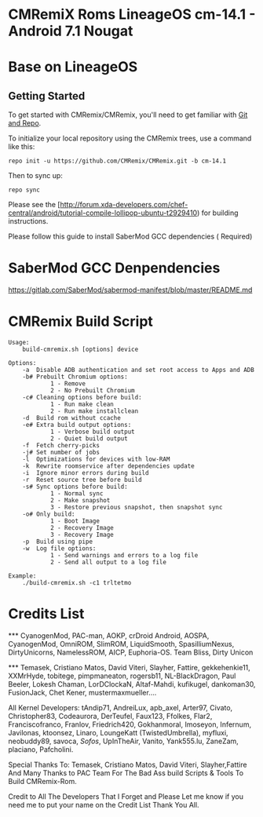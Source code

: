 CMRemiX Roms LineageOS cm-14.1 - Android 7.1 Nougat
======================================================================================================

Base on LineageOS
===================================================================================================

Getting Started
---------------

To get started with CMRemix/CMRemix, you'll need to get
familiar with [Git and Repo](http://source.android.com/source/using-repo.html).

To initialize your local repository using the CMRemix trees, use a command like this:

    repo init -u https://github.com/CMRemix/CMRemix.git -b cm-14.1

Then to sync up:

    repo sync

Please see the [http://forum.xda-developers.com/chef-central/android/tutorial-compile-lollipop-ubuntu-t2929410) for building instructions.

Please follow this guide to install SaberMod GCC dependencies ( Required)

SaberMod GCC Denpendencies
==========================

https://gitlab.com/SaberMod/sabermod-manifest/blob/master/README.md


CMRemix Build Script
====================

    Usage:
        build-cmremix.sh [options] device

    Options:
        -a  Disable ADB authentication and set root access to Apps and ADB
        -b# Prebuilt Chromium options:
                1 - Remove
                2 - No Prebuilt Chromium
        -c# Cleaning options before build:
                1 - Run make clean
                2 - Run make installclean
        -d  Build rom without ccache
        -e# Extra build output options:
                1 - Verbose build output
                2 - Quiet build output
        -f  Fetch cherry-picks
        -j# Set number of jobs
        -l  Optimizations for devices with low-RAM
        -k  Rewrite roomservice after dependencies update
        -i  Ignore minor errors during build
        -r  Reset source tree before build
        -s# Sync options before build:
                1 - Normal sync
                2 - Make snapshot
                3 - Restore previous snapshot, then snapshot sync
        -o# Only build:
                1 - Boot Image
                2 - Recovery Image
                3 - Recovery Image 
        -p  Build using pipe
        -w  Log file options:
                1 - Send warnings and errors to a log file
                2 - Send all output to a log file

    Example:
        ./build-cmremix.sh -c1 trltetmo

Credits List
============

*** CyanogenMod, PAC-man, AOKP, crDroid Android, AOSPA, CyanogenMod, OmniROM, SlimROM, LiquidSmooth, SpasilliumNexus, DirtyUnicorns, NamelessROM, AICP, Euphoria-OS. Team Bliss, Dirty Unicon

*** Temasek, Cristiano Matos, David Viteri, Slayher, Fattire, gekkehenkie11, XXMrHyde, tobitege, pimpmaneaton, rogersb11, NL-BlackDragon, Paul Beeler, Lokesh Chaman, LorDClockaN, Altaf-Mahdi, kufikugel, dankoman30, FusionJack, Chet Kener, mustermaxmueller....

All Kernel Developers: tAndip71, AndreiLux, apb_axel, Arter97, Civato, Christopher83, Codeaurora, DerTeufel, Faux123, Ffolkes, Flar2, Franciscofranco, Franlov, Friedrich420, Gokhanmoral, Imoseyon, Infernum, Javilonas, ktoonsez, Linaro, LoungeKatt (TwistedUmbrella), myfluxi, neobuddy89, savoca, _Sofos_, UpInTheAir, Vanito, Yank555.lu, ZaneZam, placiano, Pafcholini.

Special Thanks To: Temasek, Cristiano Matos, David Viteri, Slayher,Fattire And Many Thanks to PAC Team For The Bad Ass build Scripts & Tools To Build CMRemix-Rom.

Credit to All The Developers That I Forget and Please Let me know if you need me to put your name on the Credit List Thank You All.

